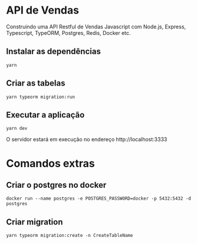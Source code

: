 # API de Vendas

Construindo uma API Restful de Vendas Javascript com Node.js, Express, Typescript, TypeORM, Postgres, Redis, Docker etc.

## Instalar as dependências

```
yarn
```

## Criar as tabelas

```
yarn typeorm migration:run
```

## Executar a aplicação

```
yarn dev
```

O servidor estará em execução no endereço http://localhost:3333

# Comandos extras

## Criar o postgres no docker

```
docker run --name postgres -e POSTGRES_PASSWORD=docker -p 5432:5432 -d postgres
```

## Criar migration

```
yarn typeorm migration:create -n CreateTableName
```
